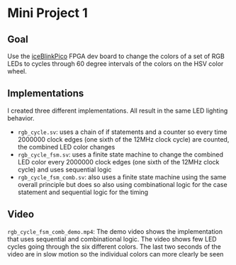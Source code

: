 # Mini Project 1

## Goal

Use the [iceBlinkPico](https://github.com/bminch/iceBlinkPico/) FPGA dev board to change the colors of a set of RGB LEDs to cycles through 60 degree intervals of the colors on the HSV color wheel.

## Implementations
I created three different implementations. All result in the same LED lighting behavior.

- `rgb_cycle.sv`: uses a chain of if statements and a counter so every time 2000000 clock edges (one sixth of the 12MHz clock cycle) are counted, the combined LED color changes
- `rgb_cycle_fsm.sv`: uses a finite state machine to change the combined LED color every 2000000 clock edges (one sixth of the 12MHz clock cycle) and uses sequential logic
- `rgb_cycle_fsm_comb.sv`: also uses a finite state machine using the same overall principle but does so also using combinational logic for the case statement and sequential logic for the timing

## Video
`rgb_cycle_fsm_comb_demo.mp4`: The demo video shows the implementation that uses sequential and combinational logic. The video shows few LED cycles going through the six different colors. The last two seconds of the video are in slow motion so the individual colors can more clearly be seen


